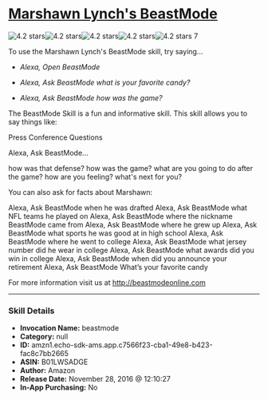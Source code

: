 # [Marshawn Lynch's BeastMode](http://alexa.amazon.com/#skills/amzn1.echo-sdk-ams.app.c7566f23-cba1-49e8-b423-fac8c7bb2665)
![4.2 stars](../../images/ic_star_black_18dp_1x.png)![4.2 stars](../../images/ic_star_black_18dp_1x.png)![4.2 stars](../../images/ic_star_black_18dp_1x.png)![4.2 stars](../../images/ic_star_black_18dp_1x.png)![4.2 stars](../../images/ic_star_half_black_18dp_1x.png) 7

To use the Marshawn Lynch's BeastMode skill, try saying...

* *Alexa, Open BeastMode*

* *Alexa, Ask BeastMode what is your favorite candy?*

* *Alexa, Ask BeastMode how was the game?*

The BeastMode Skill is a fun and informative skill. This skill allows you to say things like: 

Press Conference Questions

Alexa, Ask BeastMode... 

how was that defense?
how was the game?
what are you going to do after the game?
how are you feeling?
what's next for you?

You can also ask for facts about Marshawn:

Alexa, Ask BeastMode when he was drafted
Alexa, Ask BeastMode what NFL teams he played on
Alexa, Ask BeastMode where the nickname BeastMode came from 
Alexa, Ask BeastMode where he grew up
Alexa, Ask BeastMode what sports he was good at in high school
Alexa, Ask BeastMode where he went to college
Alexa, Ask BeastMode what jersey number did he wear in college
Alexa, Ask BeastMode what awards did you win in college
Alexa, Ask BeastMode when did you announce your retirement
Alexa, Ask BeastMode What’s your favorite candy

For more information visit us at http://beastmodeonline.com

***

### Skill Details

* **Invocation Name:** beastmode
* **Category:** null
* **ID:** amzn1.echo-sdk-ams.app.c7566f23-cba1-49e8-b423-fac8c7bb2665
* **ASIN:** B01LWSADGE
* **Author:** Amazon
* **Release Date:** November 28, 2016 @ 12:10:27
* **In-App Purchasing:** No
